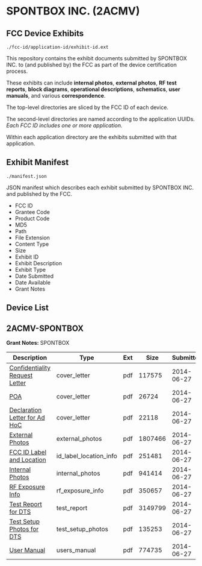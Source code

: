 # SPONTBOX INC. (2ACMV)
## FCC Device Exhibits

```
./fcc-id/application-id/exhibit-id.ext
```

This repository contains the exhibit documents submitted by SPONTBOX INC. to (and published by) the FCC as part of the device certification process.

These exhibits can include **internal photos**, **external photos**, **RF test reports**, **block diagrams**, **operational descriptions**, **schematics**, **user manuals**, and various **correspondence**.

The top-level directories are sliced by the FCC ID of each device.

The second-level directories are named according to the application UUIDs. *Each FCC ID includes one or more application.*

Within each application directory are the exhibits submitted with that application. 

## Exhibit Manifest

```
./manifest.json
```

JSON manifest which describes each exhibit submitted by SPONTBOX INC. and published by the FCC.

- FCC ID
- Grantee Code
- Product Code
- MD5
- Path
- File Extension
- Content Type
- Size
- Exhibit ID
- Exhibit Description
- Exhibit Type
- Date Submitted
- Date Available
- Grant Notes

## Device List
## 2ACMV-SPONTBOX
**Grant Notes:** SPONTBOX

| Description | Type | Ext | Size | Submitted | Available |
| ----------- | ---- | --- | ---- | --------- | --------- |
| [Confidentiality Request Letter](2ACMV-SPONTBOX/81cd561f36096d78ffc2e0adc215e078/2308940.pdf) | cover_letter | pdf | 117575 | 2014-06-27 | 2014-06-27 |
| [POA](2ACMV-SPONTBOX/81cd561f36096d78ffc2e0adc215e078/2308941.pdf) | cover_letter | pdf | 26724 | 2014-06-27 | 2014-06-27 |
| [Declaration Letter for Ad HoC](2ACMV-SPONTBOX/81cd561f36096d78ffc2e0adc215e078/2308942.pdf) | cover_letter | pdf | 22118 | 2014-06-27 | 2014-06-27 |
| [External Photos](2ACMV-SPONTBOX/81cd561f36096d78ffc2e0adc215e078/2308943.pdf) | external_photos | pdf | 1807466 | 2014-06-27 | 2014-06-27 |
| [FCC ID Label and Location](2ACMV-SPONTBOX/81cd561f36096d78ffc2e0adc215e078/2308945.pdf) | id_label_location_info | pdf | 251481 | 2014-06-27 | 2014-06-27 |
| [Internal Photos](2ACMV-SPONTBOX/81cd561f36096d78ffc2e0adc215e078/2308944.pdf) | internal_photos | pdf | 941414 | 2014-06-27 | 2014-06-27 |
| [RF Exposure Info](2ACMV-SPONTBOX/81cd561f36096d78ffc2e0adc215e078/2308948.pdf) | rf_exposure_info | pdf | 350657 | 2014-06-27 | 2014-06-27 |
| [Test Report for DTS](2ACMV-SPONTBOX/81cd561f36096d78ffc2e0adc215e078/2308947.pdf) | test_report | pdf | 3149799 | 2014-06-27 | 2014-06-27 |
| [Test Setup Photos for DTS](2ACMV-SPONTBOX/81cd561f36096d78ffc2e0adc215e078/2308946.pdf) | test_setup_photos | pdf | 135253 | 2014-06-27 | 2014-06-27 |
| [User Manual](2ACMV-SPONTBOX/81cd561f36096d78ffc2e0adc215e078/2308949.pdf) | users_manual | pdf | 774735 | 2014-06-27 | 2014-06-27 |
